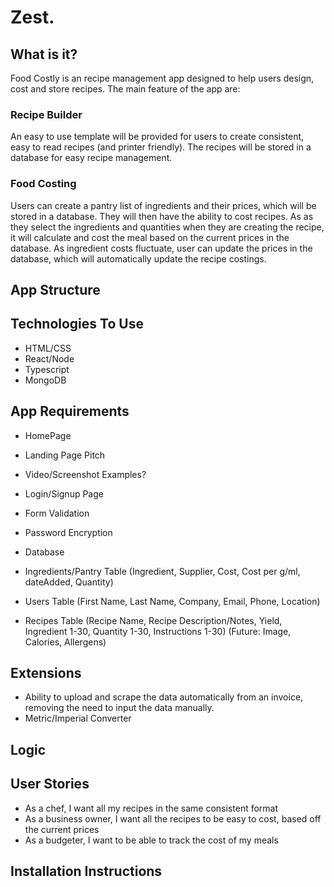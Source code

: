 # Zest.

## **What is it?**

Food Costly is an recipe management app designed to help users design, cost and store recipes. The main feature of the app are:

### **Recipe Builder**

An easy to use template will be provided for users to create consistent, easy to read recipes (and printer friendly). The recipes will be stored in a database for easy recipe management.

### **Food Costing**

Users can create a pantry list of ingredients and their prices, which will be stored in a database. They will then have the ability to cost recipes. As as they select the ingredients and quantities when they are creating the recipe, it will calculate and cost the meal based on the current prices in the database. As ingredient costs fluctuate, user can update the prices in the database, which will automatically update the recipe costings.

## **App Structure**

## Technologies To Use

-   HTML/CSS
-   React/Node
-   Typescript
-   MongoDB

## App Requirements

-   HomePage

-   Landing Page Pitch

-   Video/Screenshot Examples?

-   Login/Signup Page

-   Form Validation

-   Password Encryption

-   Database

-   Ingredients/Pantry Table (Ingredient, Supplier, Cost, Cost per g/ml, dateAdded, Quantity)

-   Users Table (First Name, Last Name, Company, Email, Phone, Location)

-   Recipes Table (Recipe Name, Recipe Description/Notes, Yield, Ingredient 1-30, Quantity 1-30, Instructions 1-30) (Future: Image, Calories, Allergens)

## Extensions

-   Ability to upload and scrape the data automatically from an invoice, removing the need to input the data manually.
-   Metric/Imperial Converter

## Logic

## User Stories

-   As a chef, I want all my recipes in the same consistent format
-   As a business owner, I want all the recipes to be easy to cost, based off the current prices
-   As a budgeter, I want to be able to track the cost of my meals

## Installation Instructions

